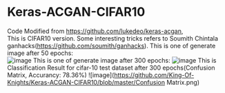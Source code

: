 # Keras-ACGAN-CIFAR10
Code Modified from https://github.com/lukedeo/keras-acgan,  
This is CIFAR10 version. Some interesting tricks refers to Soumith Chintala ganhacks(https://github.com/soumith/ganhacks). 
This is one of generate image after 50 epochs:  
![image](https://github.com/King-Of-Knights/Keras-ACGAN-CIFAR10/blob/master/generated_50.png)
This is one of generate image after 300 epochs:
![image](https://github.com/King-Of-Knights/Keras-ACGAN-CIFAR10/blob/master/generated_300.png)
This is Classification Result for cifar-10 test dataset after 300 epochs(Confusion Matrix, Accurancy: 78.36%)
![image](https://github.com/King-Of-Knights/Keras-ACGAN-CIFAR10/blob/master/Confusion Matrix.png)
